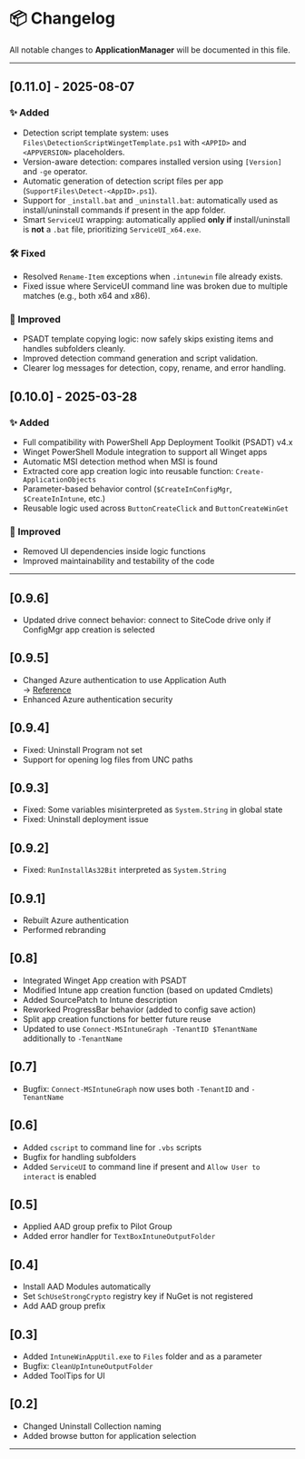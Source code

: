 # 📦 Changelog

All notable changes to **ApplicationManager** will be documented in this file.

---

## [0.11.0] - 2025-08-07

### ✨ Added

- Detection script template system: uses `Files\DetectionScriptWingetTemplate.ps1` with `<APPID>` and `<APPVERSION>` placeholders.
- Version-aware detection: compares installed version using `[Version]` and `-ge` operator.
- Automatic generation of detection script files per app (`SupportFiles\Detect-<AppID>.ps1`).
- Support for `_install.bat` and `_uninstall.bat`: automatically used as install/uninstall commands if present in the app folder.
- Smart `ServiceUI` wrapping: automatically applied **only if** install/uninstall is **not** a `.bat` file, prioritizing `ServiceUI_x64.exe`.

### 🛠 Fixed

- Resolved `Rename-Item` exceptions when `.intunewin` file already exists.
- Fixed issue where ServiceUI command line was broken due to multiple matches (e.g., both x64 and x86).

### 🧼 Improved

- PSADT template copying logic: now safely skips existing items and handles subfolders cleanly.
- Improved detection command generation and script validation.
- Clearer log messages for detection, copy, rename, and error handling.

## [0.10.0] - 2025-03-28

### ✨ Added

- Full compatibility with PowerShell App Deployment Toolkit (PSADT) v4.x
- Winget PowerShell Module integration to support all Winget apps
- Automatic MSI detection method when MSI is found
- Extracted core app creation logic into reusable function: `Create-ApplicationObjects`
- Parameter-based behavior control (`$CreateInConfigMgr`, `$CreateInIntune`, etc.)
- Reusable logic used across `ButtonCreateClick` and `ButtonCreateWinGet`

### 🧼 Improved

- Removed UI dependencies inside logic functions
- Improved maintainability and testability of the code

---

## [0.9.6]

- Updated drive connect behavior: connect to SiteCode drive only if ConfigMgr app creation is selected

## [0.9.5]

- Changed Azure authentication to use Application Auth  
  → [Reference](https://learn.microsoft.com/en-us/samples/microsoftgraph/powershell-intune-samples/important/)
- Enhanced Azure authentication security

## [0.9.4]

- Fixed: Uninstall Program not set
- Support for opening log files from UNC paths

## [0.9.3]

- Fixed: Some variables misinterpreted as `System.String` in global state
- Fixed: Uninstall deployment issue

## [0.9.2]

- Fixed: `RunInstallAs32Bit` interpreted as `System.String`

## [0.9.1]

- Rebuilt Azure authentication
- Performed rebranding

## [0.8]

- Integrated Winget App creation with PSADT
- Modified Intune app creation function (based on updated Cmdlets)
- Added SourcePatch to Intune description
- Reworked ProgressBar behavior (added to config save action)
- Split app creation functions for better future reuse
- Updated to use `Connect-MSIntuneGraph -TenantID $TenantName` additionally to `-TenantName`

## [0.7]

- Bugfix: `Connect-MSIntuneGraph` now uses both `-TenantID` and `-TenantName`

## [0.6]

- Added `cscript` to command line for `.vbs` scripts
- Bugfix for handling subfolders
- Added `ServiceUI` to command line if present and `Allow User to interact` is enabled

## [0.5]

- Applied AAD group prefix to Pilot Group
- Added error handler for `TextBoxIntuneOutputFolder`

## [0.4]

- Install AAD Modules automatically
- Set `SchUseStrongCrypto` registry key if NuGet is not registered
- Add AAD group prefix

## [0.3]

- Added `IntuneWinAppUtil.exe` to `Files` folder and as a parameter
- Bugfix: `CleanUpIntuneOutputFolder`
- Added ToolTips for UI

## [0.2]

- Changed Uninstall Collection naming
- Added browse button for application selection

---
